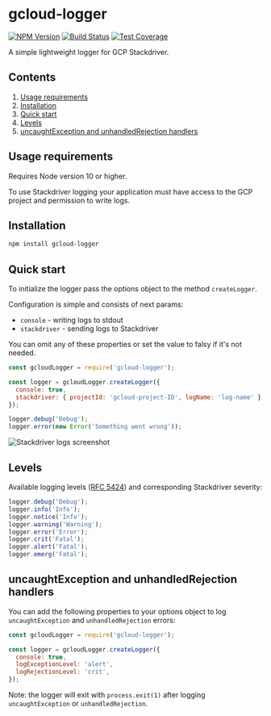 # gcloud-logger

[![NPM Version][npm-image]][npm-url]
[![Build Status][travis-image]][travis-url]
[![Test Coverage][coveralls-image]][coveralls-url]

A simple lightweight logger for GCP Stackdriver.

## Contents

1. [Usage requirements](#usage-requirements)
2. [Installation](#installation)
3. [Quick start](#quick-start)
4. [Levels](#levels)
5. [uncaughtException and unhandledRejection handlers](#uncaughtException-and-unhandledRejection-handlers)

## Usage requirements

Requires Node version 10 or higher.

To use Stackdriver logging your application must have access to the GCP project and permission to write logs.

## Installation

```bash
npm install gcloud-logger
```

## Quick start

To initialize the logger pass the options object to the method `createLogger`.

Configuration is simple and consists of next params:

- `console` - writing logs to stdout
- `stackdriver` - sending logs to Stackdriver

You can omit any of these properties or set the value to falsy if it's not needed.

```js
const gcloudLogger = require('gcloud-logger');

const logger = gcloudLogger.createLogger({
  console: true,
  stackdriver: { projectId: 'gcloud-project-ID', logName: 'log-name' },
});

logger.debug('Debug');
logger.error(new Error('Something went wrong'));
```

![Stackdriver logs screenshot](https://image.ibb.co/dtAHgy/stackdriver_logs.png)

## Levels

Available logging levels ([RFC 5424](https://tools.ietf.org/html/rfc5424)) and corresponding Stackdriver severity:

```js
logger.debug('Debug');
logger.info('Info');
logger.notice('Info');
logger.warning('Warning');
logger.error('Error');
logger.crit('Fatal');
logger.alert('Fatal');
logger.emerg('Fatal');
```

## uncaughtException and unhandledRejection handlers

You can add the following properties to your options object to log `uncaughtException` and `unhandledRejection` errors:

```js
const gcloudLogger = require('gcloud-logger');

const logger = gcloudLogger.createLogger({
  console: true,
  logExceptionLevel: 'alert',
  logRejectionLevel: 'crit',
});
```

Note: the logger will exit with `process.exit(1)` after logging `uncaughtException` or `unhandledRejection`.

[npm-image]: https://img.shields.io/npm/v/gcloud-logger.svg
[npm-url]: https://npmjs.org/package/gcloud-logger
[travis-image]: https://travis-ci.com/a-pavlenko/gcloud-logger.svg?branch=master
[travis-url]: https://travis-ci.com/a-pavlenko/gcloud-logger
[coveralls-image]: https://coveralls.io/repos/github/a-pavlenko/gcloud-logger/badge.svg?branch=master
[coveralls-url]: https://coveralls.io/r/a-pavlenko/gcloud-logger?branch=master
